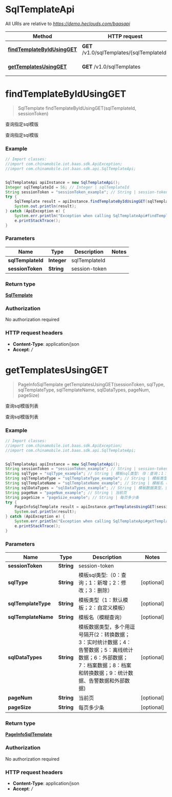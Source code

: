 # SqlTemplateApi

All URIs are relative to *https://demo.heclouds.com/baasapi*

Method | HTTP request | Description
------------- | ------------- | -------------
[**findTemplateByIdUsingGET**](SqlTemplateApi.md#findTemplateByIdUsingGET) | **GET** /v1.0/sqlTemplates/{sqlTemplateId} | 查询指定sql模版
[**getTemplatesUsingGET**](SqlTemplateApi.md#getTemplatesUsingGET) | **GET** /v1.0/sqlTemplates | 查询sql模版列表


<a name="findTemplateByIdUsingGET"></a>
# **findTemplateByIdUsingGET**
> SqlTemplate findTemplateByIdUsingGET(sqlTemplateId, sessionToken)

查询指定sql模版

查询指定sql模版

### Example
```java
// Import classes:
//import com.chinamobile.iot.baas.sdk.ApiException;
//import com.chinamobile.iot.baas.sdk.api.SqlTemplateApi;


SqlTemplateApi apiInstance = new SqlTemplateApi();
Integer sqlTemplateId = 56; // Integer | sqlTemplateId
String sessionToken = "sessionToken_example"; // String | session-token
try {
    SqlTemplate result = apiInstance.findTemplateByIdUsingGET(sqlTemplateId, sessionToken);
    System.out.println(result);
} catch (ApiException e) {
    System.err.println("Exception when calling SqlTemplateApi#findTemplateByIdUsingGET");
    e.printStackTrace();
}
```

### Parameters

Name | Type | Description  | Notes
------------- | ------------- | ------------- | -------------
 **sqlTemplateId** | **Integer**| sqlTemplateId |
 **sessionToken** | **String**| session-token |

### Return type

[**SqlTemplate**](SqlTemplate.md)

### Authorization

No authorization required

### HTTP request headers

 - **Content-Type**: application/json
 - **Accept**: */*

<a name="getTemplatesUsingGET"></a>
# **getTemplatesUsingGET**
> PageInfoSqlTemplate getTemplatesUsingGET(sessionToken, sqlType, sqlTemplateType, sqlTemplateName, sqlDataTypes, pageNum, pageSize)

查询sql模版列表

查询sql模版列表

### Example
```java
// Import classes:
//import com.chinamobile.iot.baas.sdk.ApiException;
//import com.chinamobile.iot.baas.sdk.api.SqlTemplateApi;


SqlTemplateApi apiInstance = new SqlTemplateApi();
String sessionToken = "sessionToken_example"; // String | session-token
String sqlType = "sqlType_example"; // String | 模板sql类型:（0：查询；1：新增；2：修改；3：删除）
String sqlTemplateType = "sqlTemplateType_example"; // String | 模板类型（1：默认模板；2：自定义模板）
String sqlTemplateName = "sqlTemplateName_example"; // String | 模板名（模糊查询）
String sqlDataTypes = "sqlDataTypes_example"; // String | 模板数据类型，多个用逗号隔开(2：转换数据；3：实时统计数据；4：告警数据；5：离线统计数据；6：外部数据；7：档案数据；8：档案和转换数据；9：统计数据、告警数据和外部数据)
String pageNum = "pageNum_example"; // String | 当前页
String pageSize = "pageSize_example"; // String | 每页多少条
try {
    PageInfoSqlTemplate result = apiInstance.getTemplatesUsingGET(sessionToken, sqlType, sqlTemplateType, sqlTemplateName, sqlDataTypes, pageNum, pageSize);
    System.out.println(result);
} catch (ApiException e) {
    System.err.println("Exception when calling SqlTemplateApi#getTemplatesUsingGET");
    e.printStackTrace();
}
```

### Parameters

Name | Type | Description  | Notes
------------- | ------------- | ------------- | -------------
 **sessionToken** | **String**| session-token |
 **sqlType** | **String**| 模板sql类型:（0：查询；1：新增；2：修改；3：删除） | [optional]
 **sqlTemplateType** | **String**| 模板类型（1：默认模板；2：自定义模板） | [optional]
 **sqlTemplateName** | **String**| 模板名（模糊查询） | [optional]
 **sqlDataTypes** | **String**| 模板数据类型，多个用逗号隔开(2：转换数据；3：实时统计数据；4：告警数据；5：离线统计数据；6：外部数据；7：档案数据；8：档案和转换数据；9：统计数据、告警数据和外部数据) | [optional]
 **pageNum** | **String**| 当前页 | [optional]
 **pageSize** | **String**| 每页多少条 | [optional]

### Return type

[**PageInfoSqlTemplate**](PageInfoSqlTemplate.md)

### Authorization

No authorization required

### HTTP request headers

 - **Content-Type**: application/json
 - **Accept**: */*


